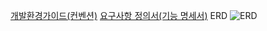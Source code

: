 [개발환경가이드(컨벤션)](https://github.com/TaeHeumPark/We-are-not-weak/blob/main/exec/%EA%B0%9C%EB%B0%9C%ED%99%98%EA%B2%BD%EA%B0%80%EC%9D%B4%EB%93%9C.md)
[요구사항 정의서(기능 명세서)](https://www.notion.so/ac9210c5f06a4b089fe63c2a441524d9?pvs=4)
ERD
![ERD](https://github.com/TaeHeumPark/We-are-not-weak/assets/69237887/3ed8e72b-69c9-4fc7-bab3-e3b42387fbfd)
